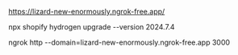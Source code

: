 https://lizard-new-enormously.ngrok-free.app/

npx shopify hydrogen upgrade --version 2024.7.4


ngrok http --domain=lizard-new-enormously.ngrok-free.app 3000